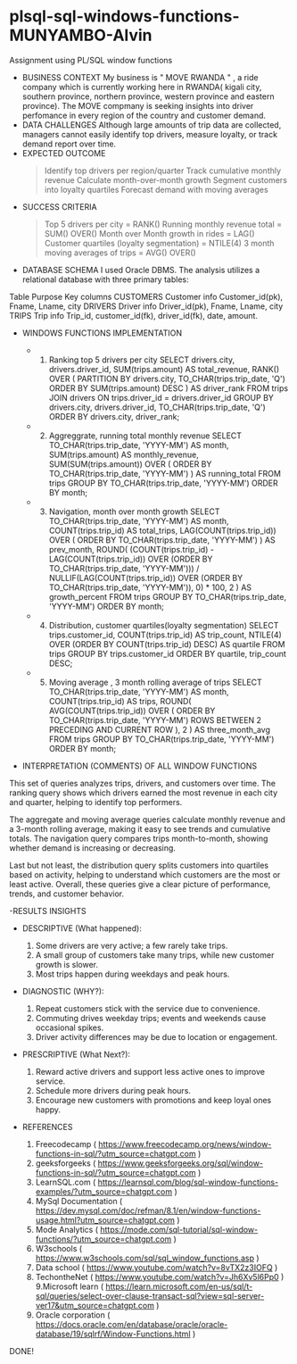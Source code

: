 # plsql-sql-windows-functions-MUNYAMBO-Alvin
Assignment using PL/SQL window functions
- BUSINESS CONTEXT 
My business is " MOVE RWANDA " , a ride company which is currently working here in RWANDA( kigali city, southern province, northern province, western province and eastern province). The MOVE compmany is seeking insights into driver perfomance in every region of the country and customer demand.
- DATA CHALLENGES
Although large amounts of trip data are collected, managers cannot easily identify top drivers, measure loyalty, or track demand report over time.
- EXPECTED OUTCOME
  > Identify top drivers per region/quarter
  > Track cumulative monthly revenue
  > Calculate month-over-month growth
  > Segment customers into loyalty quartiles
  > Forecast demand with moving averages
- SUCCESS CRITERIA
  > Top 5 drivers per city = RANK()
  > Running monthly revenue total = SUM() OVER()
  > Month over Month growth in rides = LAG()
  > Customer quartiles (loyalty segmentation) = NTILE(4)
  > 3 month moving averages of trips = AVG() OVER()
- DATABASE SCHEMA
 I used Oracle DBMS. The analysis utilizes a relational database with three primary tables:

 Table	      Purpose 	          Key columns
CUSTOMERS	    Customer info	      Customer_id(pk), Fname, Lname, city
DRIVERS	      Driver info	        Driver_id(pk), Fname, Lname, city
TRIPS	        Trip info	          Trip_id, customer_id(fk), driver_id(fk), date, amount.

- WINDOWS FUNCTIONS IMPLEMENTATION
  - 1. Ranking top 5 drivers per city
  SELECT drivers.city,
       drivers.driver_id,
       SUM(trips.amount) AS total_revenue,
       RANK() OVER (
           PARTITION BY drivers.city, TO_CHAR(trips.trip_date, 'Q')
           ORDER BY SUM(trips.amount) DESC
       ) AS driver_rank
FROM trips
JOIN drivers ON trips.driver_id = drivers.driver_id
GROUP BY drivers.city, drivers.driver_id, TO_CHAR(trips.trip_date, 'Q')
ORDER BY drivers.city, driver_rank;

  - 2. Aggreggrate, running total monthly revenue
  SELECT TO_CHAR(trips.trip_date, 'YYYY-MM') AS month,
       SUM(trips.amount) AS monthly_revenue,
       SUM(SUM(trips.amount)) OVER (
           ORDER BY TO_CHAR(trips.trip_date, 'YYYY-MM')
       ) AS running_total
FROM trips
GROUP BY TO_CHAR(trips.trip_date, 'YYYY-MM')
ORDER BY month;

  - 3. Navigation, month over month growth
  SELECT TO_CHAR(trips.trip_date, 'YYYY-MM') AS month,
       COUNT(trips.trip_id) AS total_trips,
       LAG(COUNT(trips.trip_id)) OVER (
           ORDER BY TO_CHAR(trips.trip_date, 'YYYY-MM')
       ) AS prev_month,
       ROUND(
         (COUNT(trips.trip_id) - LAG(COUNT(trips.trip_id)) OVER (ORDER BY TO_CHAR(trips.trip_date, 'YYYY-MM')))
         / NULLIF(LAG(COUNT(trips.trip_id)) OVER (ORDER BY TO_CHAR(trips.trip_date, 'YYYY-MM')), 0) * 100,
         2
       ) AS growth_percent
FROM trips
GROUP BY TO_CHAR(trips.trip_date, 'YYYY-MM')
ORDER BY month;

  - 4. Distribution, customer quartiles(loyalty segmentation)
  SELECT trips.customer_id,
       COUNT(trips.trip_id) AS trip_count,
       NTILE(4) OVER (ORDER BY COUNT(trips.trip_id) DESC) AS quartile
FROM trips
GROUP BY trips.customer_id
ORDER BY quartile, trip_count DESC;

  - 5. Moving average , 3 month rolling average of trips
  SELECT TO_CHAR(trips.trip_date, 'YYYY-MM') AS month,
       COUNT(trips.trip_id) AS trips,
       ROUND(
         AVG(COUNT(trips.trip_id)) OVER (
           ORDER BY TO_CHAR(trips.trip_date, 'YYYY-MM')
           ROWS BETWEEN 2 PRECEDING AND CURRENT ROW
         ), 2
       ) AS three_month_avg
FROM trips
GROUP BY TO_CHAR(trips.trip_date, 'YYYY-MM')
ORDER BY month;

- INTERPRETATION (COMMENTS) OF ALL WINDOW FUNCTIONS
  
This set of queries analyzes trips, drivers, and customers over time. The ranking query shows which drivers earned the most revenue in each city and quarter, helping to identify top performers.

The aggregate and moving average queries calculate monthly revenue and a 3-month rolling average, making it easy to see trends and cumulative totals. The navigation query compares trips month-to-month, showing whether demand is increasing or decreasing.

Last but not least, the distribution query splits customers into quartiles based on activity, helping to understand which customers are the most or least active. Overall, these queries give a clear picture of performance, trends, and customer behavior.

-RESULTS INSIGHTS

- DESCRIPTIVE (What happened):
  1. Some drivers are very active; a few rarely take trips.
  2. A small group of customers take many trips, while new customer growth is slower.
  3. Most trips happen during weekdays and peak hours.
     
- DIAGNOSTIC (WHY?):
  1. Repeat customers stick with the service due to convenience.
  2. Commuting drives weekday trips; events and weekends cause occasional spikes.
  3. Driver activity differences may be due to location or engagement.
     
- PRESCRIPTIVE (What Next?):
  1. Reward active drivers and support less active ones to improve service.
  2. Schedule more drivers during peak hours.
  3. Encourage new customers with promotions and keep loyal ones happy.

- REFERENCES
  1. Freecodecamp ( https://www.freecodecamp.org/news/window-functions-in-sql/?utm_source=chatgpt.com )
  2. geeksforgeeks ( https://www.geeksforgeeks.org/sql/window-functions-in-sql/?utm_source=chatgpt.com )
  3. LearnSQL.com ( https://learnsql.com/blog/sql-window-functions-examples/?utm_source=chatgpt.com )
  4. MySql Documentation ( https://dev.mysql.com/doc/refman/8.1/en/window-functions-usage.html?utm_source=chatgpt.com )
  5. Mode Analytics ( https://mode.com/sql-tutorial/sql-window-functions/?utm_source=chatgpt.com )
  6. W3schools ( https://www.w3schools.com/sql/sql_window_functions.asp )
  7. Data school ( https://www.youtube.com/watch?v=8vTX2z3IOFQ )
  8. TechontheNet ( https://www.youtube.com/watch?v=Jh6Xv5l6Pp0 )
  9.Microsoft learn ( https://learn.microsoft.com/en-us/sql/t-sql/queries/select-over-clause-transact-sql?view=sql-server-ver17&utm_source=chatgpt.com )
  10. Oracle corporation ( https://docs.oracle.com/en/database/oracle/oracle-database/19/sqlrf/Window-Functions.html )

DONE!
  

     

